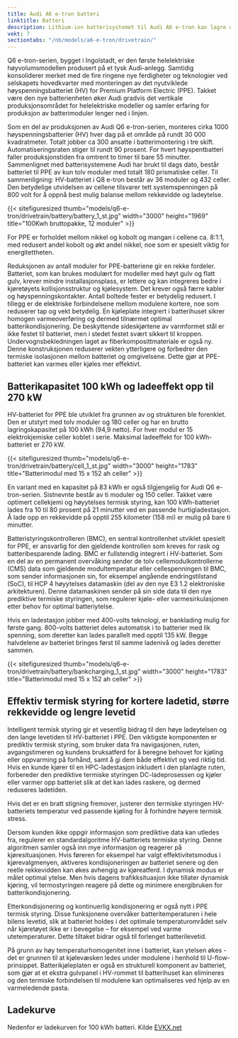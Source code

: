 ```yaml
---
title: Audi A6 e-tron batteri
linktitle: Batteri
description: Lithium-ion batterisystemet til Audi A6 e-tron kan lagre opptil 100 kWh energi og bruker 800 volt system.
vekt: 7
sectiontabs: "/nb/models/a6-e-tron/drivetrain/"
---
```

Q6 e-tron-serien, bygget i Ingolstadt, er den første helelektriske høyvolumsmodellen produsert på et tysk Audi-anlegg. Samtidig konsoliderer merket med de fire ringene nye ferdigheter og teknologier ved selskapets hovedkvarter med monteringen av det nyutviklede høyspenningsbatteriet (HV) for Premium Platform Electric (PPE). Takket være den nye batterienheten øker Audi gradvis det vertikale produksjonsområdet for helelektriske modeller og samler erfaring for produksjon av batterimoduler lenger ned i linjen.

Som en del av produksjonen av Audi Q6 e-tron-serien, monteres cirka 1000 høyspenningsbatterier (HV) hver dag på et område på rundt 30 000 kvadratmeter. Totalt jobber ca 300 ansatte i batterimontering i tre skift. Automatiseringsraten stiger til rundt 90 prosent. For hvert høyspentbatteri faller produksjonstiden fra omtrent to timer til bare 55 minutter. Sammenlignet med batterisystemene Audi har brukt til dags dato, består batteriet til PPE av kun tolv moduler med totalt 180 prismatiske celler. Til sammenligning: HV-batteriet i Q8 e-tron består av 36 moduler og 432 celler. Den betydelige utvidelsen av cellene tilsvarer tett systemspenningen på 800 volt for å oppnå best mulig balanse mellom rekkevidde og ladeytelse.

{{< sitefiguresized thumb="models/q6-e-tron/drivetrain/battery/battery_1_st.jpg" width="3000" height="1969" title="100Kwh bruttopakke, 12 moduler" >}}

For PPE er forholdet mellom nikkel og kobolt og mangan i cellene ca. 8:1:1, med redusert andel kobolt og økt andel nikkel, noe som er spesielt viktig for energitettheten.

Reduksjonen av antall moduler for PPE-batteriene gir en rekke fordeler. Batteriet, som kan brukes modulært for modeller med høyt gulv og flatt gulv, krever mindre installasjonsplass, er lettere og kan integreres bedre i kjøretøyets kollisjonsstruktur og kjølesystem. Det krever også færre kabler og høyspenningskontakter. Antall boltede fester er betydelig redusert. I tillegg er de elektriske forbindelsene mellom modulene kortere, noe som reduserer tap og vekt betydelig. En kjøleplate integrert i batterihuset sikrer homogen varmeoverføring og dermed tilnærmet optimal batterikondisjonering. De beskyttende sideskjørtene av varmformet stål er ikke festet til batteriet, men i stedet festet svært sikkert til kroppen. Undervognsbekledningen laget av fiberkomposittmateriale er også ny. Denne konstruksjonen reduserer vekten ytterligere og forbedrer den termiske isolasjonen mellom batteriet og omgivelsene. Dette gjør at PPE-batteriet kan varmes eller kjøles mer effektivt.

## Batterikapasitet 100 kWh og ladeeffekt opp til 270 kW

HV-batteriet for PPE ble utviklet fra grunnen av og strukturen ble forenklet. Den er utstyrt med tolv moduler og 180 celler og har en brutto lagringskapasitet på 100 kWh (94,9 netto). For hver modul er 15 elektrokjemiske celler koblet i serie. Maksimal ladeeffekt for 100 kWh-batteriet er 270 kW.

{{< sitefiguresized thumb="models/q6-e-tron/drivetrain/battery/cell_1_st.jpg" width="3000" height="1783" title="Batterimodul med 15 x 152 ah celler" >}}

En variant med en kapasitet på 83 kWh er også tilgjengelig for Audi Q6 e-tron-serien. Sistnevnte består av ti moduler og 150 celler. Takket være optimert cellekjemi og høyytelses termisk styring, kan 100 kWh-batteriet lades fra 10 til 80 prosent på 21 minutter ved en passende hurtigladestasjon. Å lade opp en rekkevidde på opptil 255 kilometer (158 mi) er mulig på bare ti minutter.

Batteristyringskontrolleren (BMC), en sentral kontrollenhet utviklet spesielt for PPE, er ansvarlig for den gjeldende kontrollen som kreves for rask og batteribesparende lading. BMC er fullstendig integrert i HV-batteriet. Som en del av en permanent overvåking sender de tolv cellemodulkontrollerne (CMS) data som gjeldende modultemperatur eller cellespenningen til BMC, som sender informasjonen sin, for eksempel angående endringstilstand (SoC), til HCP 4 høyytelses datamaskin (del av den nye E3 1.2 elektroniske arkitekturen). Denne datamaskinen sender på sin side data til den nye prediktive termiske styringen, som regulerer kjøle- eller varmesirkulasjonen etter behov for optimal batteriytelse.

Hvis en ladestasjon jobber med 400-volts teknologi, er banklading mulig for første gang. 800-volts batteriet deles automatisk i to batterier med lik spenning, som deretter kan lades parallelt med opptil 135 kW. Begge halvdelene av batteriet bringes først til samme ladenivå og lades deretter sammen.

{{< sitefiguresized thumb="models/q6-e-tron/drivetrain/battery/bankcharging_1_st.jpg" width="3000" height="1783" title="Batterimodul med 15 x 152 ah celler" >}}

## Effektiv termisk styring for kortere ladetid, større rekkevidde og lengre levetid

Intelligent termisk styring gir et vesentlig bidrag til den høye ladeytelsen og den lange levetiden til HV-batteriet i PPE. Den viktigste komponenten er prediktiv termisk styring, som bruker data fra navigasjonen, ruten, avgangstimeren og kundens bruksatferd for å beregne behovet for kjøling eller oppvarming på forhånd, samt å gi dem både effektivt og ved riktig tid. Hvis en kunde kjører til en HPC-ladestasjon inkludert i den planlagte ruten, forbereder den prediktive termiske styringen DC-ladeprosessen og kjøler eller varmer opp batteriet slik at det kan lades raskere, og dermed reduseres ladetiden.

Hvis det er en bratt stigning fremover, justerer den termiske styringen HV-batteriets temperatur ved passende kjøling for å forhindre høyere termisk stress.

Dersom kunden ikke oppgir informasjon som prediktive data kan utledes fra, regulerer en standardalgoritme HV-batteriets termiske styring. Denne algoritmen samler også inn mye informasjon og reagerer på kjøresituasjonen. Hvis føreren for eksempel har valgt effektivitetsmodus i kjørevalgmenyen, aktiveres kondisjoneringen av batteriet senere og den reelle rekkevidden kan økes avhengig av kjøreatferd. I dynamisk modus er målet optimal ytelse. Men hvis dagens trafikksituasjon ikke tillater dynamisk kjøring, vil termostyringen reagere på dette og minimere energibruken for batterikondisjonering.

Etterkondisjonering og kontinuerlig kondisjonering er også nytt i PPE termisk styring. Disse funksjonene overvåker batteritemperaturen i hele bilens levetid, slik at batteriet holdes i det optimale temperaturområdet selv når kjøretøyet ikke er i bevegelse – for eksempel ved varme utetemperaturer. Dette tiltaket bidrar også til forlenget batterilevetid.

På grunn av høy temperaturhomogenitet inne i batteriet, kan ytelsen økes - det er grunnen til at kjølevæsken ledes under modulene i henhold til U-flow-prinsippet. Batterikjøleplaten er også en strukturell komponent av batteriet, som gjør at et ekstra gulvpanel i HV-rommet til batterihuset kan elimineres og den termiske forbindelsen til modulene kan optimaliseres ved hjelp av en varmeledende pasta.

## Ladekurve

Nedenfor er ladekurven for 100 kWh batteri. Kilde [EVKX.net](https://evkx.net/models/audi/q6_e-tron/q6_e-tron_quattro/chargingcurve/)